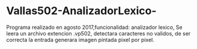 # Vallas502-AnalizadorLexico-
 Programa realizado en agosto 2017,funcionalidad: analizador lexico, Se leera un archivo extencion .vp502, detectara caracteres no validos, de ser correcta la entrada generara imagen pintada pixel por pixel.
